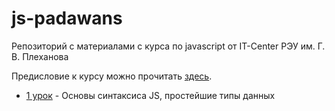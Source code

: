 # js-padawans
Репозиторий с материалами с курса по javascript от IT-Center РЭУ им. Г. В. Плеханова

Предисловие к курсу можно прочитать [здесь](/preface.md).

- [1 урок](/first-lesson/) - Основы синтаксиса JS, простейшие типы данных
